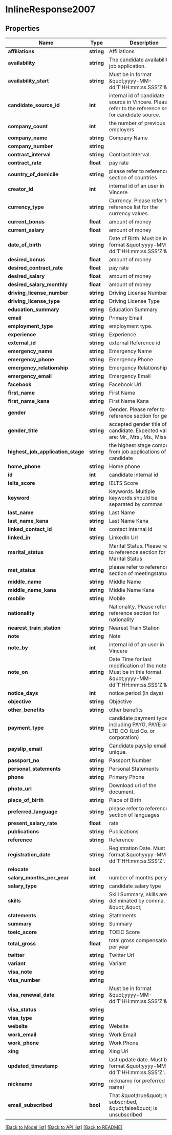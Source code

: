 # InlineResponse2007

## Properties
Name | Type | Description | Notes
------------ | ------------- | ------------- | -------------
**affiliations** | **string** | Affiliations | [optional] 
**availability** | **string** | The candidate availability for job application. | [optional] 
**availability_start** | **string** | Must be in format \&quot;yyyy-MM-dd&#x27;T&#x27;HH:mm:ss.SSS&#x27;Z&#x27;\&quot; | [optional] 
**candidate_source_id** | **int** | internal id of candidate source in Vincere. Please refer to the reference section for candidate source. | [optional] 
**company_count** | **int** | the number of previous employers | [optional] 
**company_name** | **string** | Company Name | [optional] 
**company_number** | **string** |  | [optional] 
**contract_interval** | **string** | Contract Interval. | [optional] 
**contract_rate** | **float** | pay rate | [optional] 
**country_of_domicile** | **string** | please refer to reference section of countries | [optional] 
**creator_id** | **int** | internal id of an user in Vincere | [optional] 
**currency_type** | **string** | Currency. Please refer to reference list for the currency values. | [optional] 
**current_bonus** | **float** | amount of money | [optional] 
**current_salary** | **float** | amount of money | [optional] 
**date_of_birth** | **string** | Date of Birth. Must be in format \&quot;yyyy-MM-dd&#x27;T&#x27;HH:mm:ss.SSS&#x27;Z&#x27;\&quot; | [optional] 
**desired_bonus** | **float** | amount of money | [optional] 
**desired_contract_rate** | **float** | pay rate | [optional] 
**desired_salary** | **float** | amount of money | [optional] 
**desired_salary_monthly** | **float** | amount of money | [optional] 
**driving_license_number** | **string** | Driving License Number | [optional] 
**driving_license_type** | **string** | Driving License Type | [optional] 
**education_summary** | **string** | Education Summary | [optional] 
**email** | **string** | Primary Email | [optional] 
**employment_type** | **string** | employment type. | [optional] 
**experience** | **string** | Experience | [optional] 
**external_id** | **string** | external Reference id | [optional] 
**emergency_name** | **string** | Emergency Name | [optional] 
**emergency_phone** | **string** | Emergency Phone | [optional] 
**emergency_relationship** | **string** | Emergency Relationship | [optional] 
**emergency_email** | **string** | Emergency Email | [optional] 
**facebook** | **string** | Facebook Url | [optional] 
**first_name** | **string** | First Name | [optional] 
**first_name_kana** | **string** | First Name Kana | [optional] 
**gender** | **string** | Gender. Please refer to reference section for gender | [optional] 
**gender_title** | **string** | accepted gender title of a candidate. Expected values are: Mr., Mrs., Ms., Miss., Dr. | [optional] 
**highest_job_application_stage** | **string** | the highest stage computed from job applications of the candidate | [optional] 
**home_phone** | **string** | Home phone | [optional] 
**id** | **int** | candidate internal id | [optional] 
**ielts_score** | **string** | IELTS Score | [optional] 
**keyword** | **string** | Keywords. Multiple keywords should be separated by commas | [optional] 
**last_name** | **string** | Last Name | [optional] 
**last_name_kana** | **string** | Last Name Kana | [optional] 
**linked_contact_id** | **int** | contact internal id | [optional] 
**linked_in** | **string** | LinkedIn Url | [optional] 
**marital_status** | **string** | Marital Status. Please refer to reference section for Marital Status | [optional] 
**met_status** | **string** | please refer to reference section of meetingstatuses. | [optional] 
**middle_name** | **string** | Middle Name | [optional] 
**middle_name_kana** | **string** | Middle Name Kana | [optional] 
**mobile** | **string** | Mobile | [optional] 
**nationality** | **string** | Nationality. Please refer to reference section for nationality | [optional] 
**nearest_train_station** | **string** | Nearest Train Station | [optional] 
**note** | **string** | Note | [optional] 
**note_by** | **int** | internal id of an user in Vincere | [optional] 
**note_on** | **string** | Date Time for last modification of the note. Must be in this format \&quot;yyyy-MM-dd&#x27;T&#x27;HH:mm:ss.SSS&#x27;Z&#x27;\&quot; | [optional] 
**notice_days** | **int** | notice period (in days) | [optional] 
**objective** | **string** | Objective | [optional] 
**other_benefits** | **string** | other benefits | [optional] 
**payment_type** | **string** | candidate payment type, including PAYG, PAYE or LTD_CO (Ltd Co. or corporation) | [optional] 
**payslip_email** | **string** | Candidate payslip email. It&#x27;s unique. | [optional] 
**passport_no** | **string** | Passport Number | [optional] 
**personal_statements** | **string** | Personal Statements | [optional] 
**phone** | **string** | Primary Phone | [optional] 
**photo_url** | **string** | Download url of the document. | [optional] 
**place_of_birth** | **string** | Place of Birth | [optional] 
**preferred_language** | **string** | please refer to reference section of languages | [optional] 
**present_salary_rate** | **float** | rate | [optional] 
**publications** | **string** | Publications | [optional] 
**reference** | **string** | Reference | [optional] 
**registration_date** | **string** | Registration Date. Must be in format \&quot;yyyy-MM-dd&#x27;T&#x27;HH:mm:ss.SSS&#x27;Z&#x27;. | [optional] 
**relocate** | **bool** |  | [optional] 
**salary_months_per_year** | **int** | number of months per year | [optional] 
**salary_type** | **string** | candidate salary type | [optional] 
**skills** | **string** | Skill Summary, skills are deliminated by comma, i.e. \&quot;,\&quot; | [optional] 
**statements** | **string** | Statements | [optional] 
**summary** | **string** | Summary | [optional] 
**toeic_score** | **string** | TOEIC Score | [optional] 
**total_gross** | **float** | total gross compensation per year | [optional] 
**twitter** | **string** | Twitter Url | [optional] 
**variant** | **string** | Variant | [optional] 
**visa_note** | **string** |  | [optional] 
**visa_number** | **string** |  | [optional] 
**visa_renewal_date** | **string** | Must be in format \&quot;yyyy-MM-dd&#x27;T&#x27;HH:mm:ss.SSS&#x27;Z&#x27;\&quot; | [optional] 
**visa_status** | **string** |  | [optional] 
**visa_type** | **string** |  | [optional] 
**website** | **string** | Website | [optional] 
**work_email** | **string** | Work Email | [optional] 
**work_phone** | **string** | Work Phone | [optional] 
**xing** | **string** | Xing Url | [optional] 
**updated_timestamp** | **string** | last update date. Must be in format \&quot;yyyy-MM-dd&#x27;T&#x27;HH:mm:ss.SSS&#x27;Z&#x27;. | [optional] 
**nickname** | **string** | nickname (or preferred name) | [optional] 
**email_subscribed** | **bool** | That \&quot;true\&quot; is subscribed, \&quot;false\&quot; is unsubscribed | [optional] 

[[Back to Model list]](../../README.md#documentation-for-models) [[Back to API list]](../../README.md#documentation-for-api-endpoints) [[Back to README]](../../README.md)


